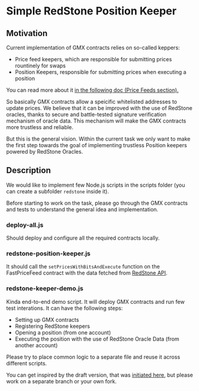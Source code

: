 # Simple RedStone Position Keeper

## Motivation
Current implementation of GMX contracts relies on so-called keppers:
- Price feed keepers, which are responsible for submitting prices rountinely for swaps
- Position Keepers, responsible for submitting prices when executing a position
 
You can read more about it [in the following doc (Price Feeds section).](https://gmx-io.notion.site/gmx-io/GMX-Technical-Overview-47fc5ed832e243afb9e97e8a4a036353)

So basically GMX contracts allow a speicific whitelisted addresses to update prices. We believe that it can be improved with the use of RedStone oracles, thanks to secure and battle-tested signature verification mechanism of oracle data. This mechanism will make the GMX contracts more trustless and reliable.

But this is the general vision. Within the current task we only want to make the first step towards the goal of implementing trustless Position keepers powered by RedStone Oracles.

## Description

We would like to implement few Node.js scripts in the scripts folder (you can create a subfolder `redstone` inside it).

Before starting to work on the task, please go through the GMX contracts and tests to understand the general idea and implementation.

### deploy-all.js
Should deploy and configure all the required contracts locally.

### redstone-position-keeper.js
It should call the `setPricesWithBitsAndExecute` function on the FastPriceFeed contract with the data fetched from [RedStone API](https://www.npmjs.com/package/redstone-api).

### redstone-keeper-demo.js
Kinda end-to-end demo script. It will deploy GMX contracts and run few test interations. It can have the following steps:
- Setting up GMX contracts
- Registering RedStone keepers
- Opening a position (from one account)
- Executing the position with the use of RedStone Oracle Data (from another account)

Please try to place common logic to a separate file and reuse it across different scripts.

You can get inspired by the draft version, that was [initiated here](https://github.com/redstone-finance/gmx-contracts/pull/1/files), but please work on a separate branch or your own fork.
